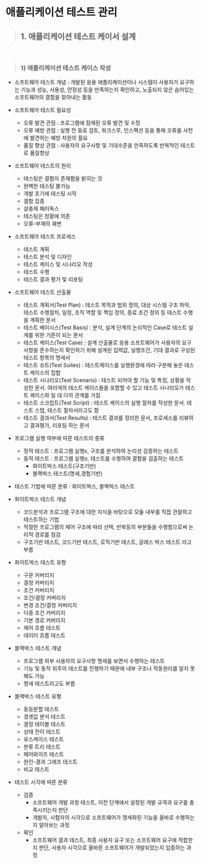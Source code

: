 # 애플리케이션 테스트 관리

> ## 1. 애플리케이션 테스트 케이서 설계

<br>

> ### 1) 애플리케이션 테스트 케이스 작성

- 소프트웨어 테스트 개념 : 개발된 응용 애플리케이션이나 시스템이 사용자가 요구하는 기능과 성능, 사용성, 안정성 등을 만족하는지 확인하고, 노출되지 않은 숨어있는 소프트웨어의 결함을 찾아내는 활동
- 소프트웨어 테스트 필요성

  - 오류 발견 관점 : 프로그램에 잠재된 오류 발견 및 수정
  - 오류 예방 관점 : 실행 전 동료 검토, 워크스루, 인스펙션 등을 통해 오류를 사전에 발견하는 예방 차원의 필요
  - 품질 향상 관점 : 사용자의 요구사항 및 기대수준을 만족하도록 반복적인 테스트로 품질향상

- 소프트웨어 테스트의 원리
  - 테스팅은 결함이 존재함을 밝히는 것
  - 완벽한 테스팅 불가능
  - 개발 초기에 테스팅 시작
  - 결함 집중
  - 살충제 패러독스
  - 테스팅은 정황에 의존
  - 오류-부재의 궤변
- 소프트웨어 테스트 프로세스
  - 테스트 계획
  - 테스트 분석 및 디자인
  - 테스트 케이스 및 시나리오 작성
  - 테스트 수행
  - 테스트 결과 평가 및 리포팅
- 소프트웨어 테스트 산출물

  - 테스트 계획서(Test Plan) : 테스트 목적과 범위 정의, 대상 시스템 구조 파악, 테스트 수행절차, 일정, 조직 역할 및 책임 정의, 종료 조건 정의 등 테스트 수행을 계획한 문서
  - 테스트 베이시스(Test Basis) : 분석, 설계 단계의 논리적인 Case로 테스트 설계를 위한 기준이 되는 문서
  - 테스트 케이스(Test Case) : 설계 산출물로 응용 소프트웨어가 사용자의 요구사항을 준수하는지 확인하기 위해 설계된 입력값, 실행조건, 기대 결과로 구성된 테스트 항목의 명세서
  - 테스트 슈트(Test Suites) : 테스트케이스를 실행환경에 따라 구분해 놓은 테스트 케이스의 집합
  - 테스트 시나리오(Test Scenario) : 테스트 되어야 할 기능 및 특징, 상황을 작성한 문서. 여러개의 테스트 케이스들을 포함할 수 있고 테스트 시나리오가 테스트 케이스와 일 대 다의 관계를 가짐
  - 테스트 스크립트(Test Script) : 테스트 케이스의 실행 절차를 작성한 문서. 테스트 스텝, 테스트 절차서라고도 함
  - 테스트 결과서(Test Results) : 테스트 결과를 정리한 문서, 프로세스를 리뷰하고 결과평가, 리포팅 하는 문서

- 프로그램 실행 여부에 따른 테스트의 종류

  - 정적 테스트 : 프로그램 실행x, 구조를 분석하여 논리성 검증하는 테스트
  - 동적 테스트 : 프로그램 실행o, 테스트를 수행하여 결함을 검출하는 테스트
    - 화이트박스 테스트(구조기반)
    - 블랙박스 테스트(명세,경험기반)

- 테스트 기법에 따른 분류 : 화이트박스, 블랙박스 테스트
- 화이트박스 테스트 개념
  - 코드분석과 프로그램 구조에 대한 지식을 바탕으로 모듈 내부를 직접 관찰하고 테스트하는 기법
  - 적절한 프로그램의 제어 구조에 따라 선택, 반복등의 부분들을 수행함으로써 논리적 경로를 점검
  - 구조기반 테스트, 코드기반 테스트, 로직기반 테스트, 글래스 박스 테스트 라고 부름
- 화이트박스 테스트 유형
  - 구문 커버리지
  - 결정 커버리지
  - 조건 커버리지
  - 조건/결정 커버리지
  - 변경 조건/결정 커버리지
  - 다중 조건 커버리지
  - 기본 경로 커버리지
  - 제어 흐름 테스트
  - 데이터 흐름 테스트
- 블랙박스 테스트 개념
  - 프로그램 외부 사용자의 요구사항 명세를 보면서 수행하는 테스트
  - 기능 및 동작 위주의 테스트를 진행하기 때문에 내부 구조나 작동원리를 알지 못해도 가능
  - 명세 테스트라고도 부름
- 블랙박스 테스트 유형

  - 동등분할 테스트
  - 경곗값 분석 테스트
  - 결정 테이블 테스트
  - 상태 전이 테스트
  - 유스케이스 테스트
  - 분류 트리 테스트
  - 페어와이즈 테스트
  - 원인-결과 그래프 테스트
  - 비교 테스트

- 테스트 시각에 따른 분류
  - 검증
    - 소프트웨어 개발 과정 테스트, 이전 단계에서 설정된 개발 규격과 요구를 충족시키는지 판단
    - 개발자, 시험자의 시각으로 소프트웨어가 명세화된 기능을 올바로 수행하는지 알아보는 과정
  - 확인
    - 소프트웨어 결과 테스트, 최종 사용자 요구 또는 소프트웨어 요구에 적합한지 판단, 사용자 시각으로 올바른 소프트웨어가 개발되었는지 입증하는 과정
